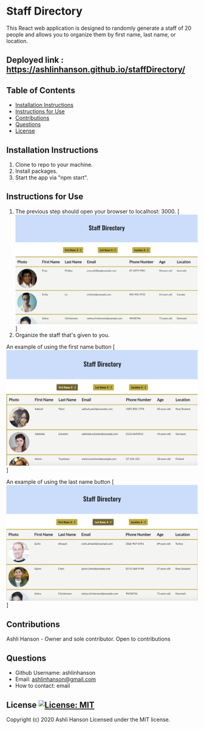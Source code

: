 # Staff Directory 
 This React web application is designed to randomly generate a staff of 20 people and allows you to organize them by first name, last name, or location.  
## Deployed link : https://ashlinhanson.github.io/staffDirectory/

 ## Table of Contents 
 * [Installation Instructions](#Installation-Instructions) 
 * [Instructions for Use](#Instructions-for-Use) 
 * [Contributions](#Contributions) 
 * [Questions](#Questions) 
 * [License](#License) 
 ## Installation Instructions 
 1. Clone to repo to your machine. 
 2. Install packages. 
 3. Start the app via "npm start". 
 ## Instructions for Use 
  1. The previous step should open your browser to localhost: 3000. 
  [![Initial page](./assets/screenshots/initialopen.png)]
  2. Organize the staff that's given to you.

  An example of using the first name button
  [![Sort by first name](./assets/screenshots/firstname.png)] 

  An example of using the last name button
  [![Sort by last name](./assets/screenshots/lastname.png)]

 ## Contributions 
 Ashli Hanson - Owner and sole contributor. Open to contributions 
  
 ## Questions  
 * Github Username: ashlinhanson 
 * Email: ashlinhanson@gmail.com 
 * How to contact: email 
 ## License  [![License: MIT](https://img.shields.io/badge/License-MIT-yellow.svg)](https://opensource.org/licenses/MIT) 
 Copyright (c) 2020 Ashli Hanson Licensed under the MIT license.